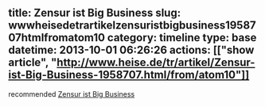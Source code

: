 title: Zensur ist Big Business
slug: wwwheisedetrartikelzensuristbigbusiness1958707htmlfromatom10
category: timeline
type: base
datetime: 2013-10-01 06:26:26
actions: [["show article", "http://www.heise.de/tr/artikel/Zensur-ist-Big-Business-1958707.html/from/atom10"]]
---
recommended [Zensur ist Big Business](http://www.heise.de/tr/artikel/Zensur-ist-Big-Business-1958707.html/from/atom10)
